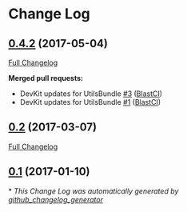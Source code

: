 # Change Log

## [0.4.2](https://github.com/blast-project/UtilsBundle/tree/0.4.2) (2017-05-04)
[Full Changelog](https://github.com/blast-project/UtilsBundle/compare/0.2...0.4.2)

**Merged pull requests:**

- DevKit updates for UtilsBundle [\#3](https://github.com/blast-project/UtilsBundle/pull/3) ([BlastCI](https://github.com/BlastCI))
- DevKit updates for UtilsBundle [\#1](https://github.com/blast-project/UtilsBundle/pull/1) ([BlastCI](https://github.com/BlastCI))

## [0.2](https://github.com/blast-project/UtilsBundle/tree/0.2) (2017-03-07)
[Full Changelog](https://github.com/blast-project/UtilsBundle/compare/0.1...0.2)

## [0.1](https://github.com/blast-project/UtilsBundle/tree/0.1) (2017-01-10)


\* *This Change Log was automatically generated by [github_changelog_generator](https://github.com/skywinder/Github-Changelog-Generator)*